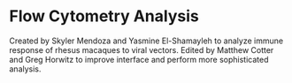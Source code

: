 # Flow Cytometry Analysis
Created by Skyler Mendoza and Yasmine El-Shamayleh to analyze immune response of rhesus macaques to viral vectors.
Edited by Matthew Cotter and Greg Horwitz to improve interface and perform more sophisticated analysis.
